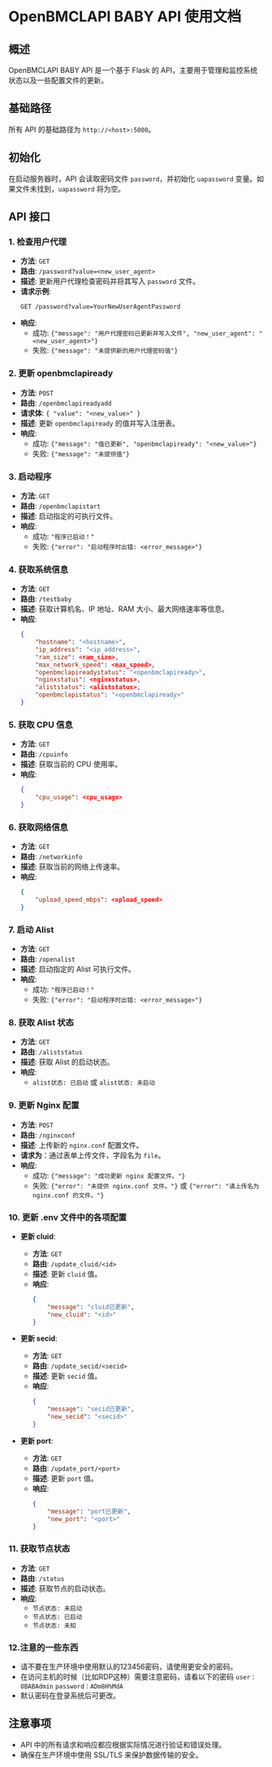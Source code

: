# OpenBMCLAPI BABY API 使用文档

## 概述
OpenBMCLAPI BABY API 是一个基于 Flask 的 API，主要用于管理和监控系统状态以及一些配置文件的更新。

## 基础路径
所有 API 的基础路径为 `http://<host>:5000`。

## 初始化
在启动服务器时，API 会读取密码文件 `password`，并初始化 `uapassword` 变量。如果文件未找到，`uapassword` 将为空。

## API 接口

### 1. 检查用户代理
- **方法**: `GET`
- **路由**: `/password?value=<new_user_agent>`
- **描述**: 更新用户代理检查密码并将其写入 `password` 文件。
- **请求示例**:
    ```
    GET /password?value=YourNewUserAgentPassword
    ```
- **响应**:
    - 成功: `{"message": "用户代理密码已更新并写入文件", "new_user_agent": "<new_user_agent>"}`
    - 失败: `{"message": "未提供新的用户代理密码值"}`

### 2. 更新 openbmclapiready
- **方法**: `POST`
- **路由**: `/openbmclapireadyadd`
- **请求体**: `{ "value": "<new_value>" }`
- **描述**: 更新 `openbmclapiready` 的值并写入注册表。
- **响应**:
    - 成功: `{"message": "值已更新", "openbmclapiready": "<new_value>"}`
    - 失败: `{"message": "未提供值"}`

### 3. 启动程序
- **方法**: `GET`
- **路由**: `/openbmclapistart`
- **描述**: 启动指定的可执行文件。
- **响应**:
    - 成功: `"程序已启动！"`
    - 失败: `{"error": "启动程序时出错: <error_message>"}`

### 4. 获取系统信息
- **方法**: `GET`
- **路由**: `/testbaby`
- **描述**: 获取计算机名、IP 地址、RAM 大小、最大网络速率等信息。
- **响应**:
    ```json
    {
        "hostname": "<hostname>",
        "ip_address": "<ip_address>",
        "ram_size": <ram_size>,
        "max_network_speed": <max_speed>,
        "openbmclapireadystatus": "<openbmclapiready>",
        "nginxstatus": <nginxstatus>,
        "aliststatus": <aliststatus>,
        "openbmclapistatus": "<openbmclapiready>"
    }
    ```

### 5. 获取 CPU 信息
- **方法**: `GET`
- **路由**: `/cpuinfo`
- **描述**: 获取当前的 CPU 使用率。
- **响应**:
    ```json
    {
        "cpu_usage": <cpu_usage>
    }
    ```

### 6. 获取网络信息
- **方法**: `GET`
- **路由**: `/networkinfo`
- **描述**: 获取当前的网络上传速率。
- **响应**:
    ```json
    {
        "upload_speed_mbps": <upload_speed>
    }
    ```

### 7. 启动 Alist
- **方法**: `GET`
- **路由**: `/openalist`
- **描述**: 启动指定的 Alist 可执行文件。
- **响应**:
    - 成功: `"程序已启动！"`
    - 失败: `{"error": "启动程序时出错: <error_message>"}`

### 8. 获取 Alist 状态
- **方法**: `GET`
- **路由**: `/aliststatus`
- **描述**: 获取 Alist 的启动状态。
- **响应**:
    - `alist状态: 已启动` 或 `alist状态: 未启动`

### 9. 更新 Nginx 配置
- **方法**: `POST`
- **路由**: `/nginxconf`
- **描述**: 上传新的 `nginx.conf` 配置文件。
- **请求为**：通过表单上传文件，字段名为 `file`。
- **响应**:
    - 成功: `{"message": "成功更新 nginx 配置文件。"}`
    - 失败: `{"error": "未提供 nginx.conf 文件。"}` 或 `{"error": "请上传名为 nginx.conf 的文件。"}`

### 10. 更新 .env 文件中的各项配置
- **更新 cluid**:
    - **方法**: `GET`
    - **路由**: `/update_cluid/<id>`
    - **描述**: 更新 `cluid` 值。
    - **响应**:
        ```json
        {
            "message": "cluid已更新",
            "new_cluid": "<id>"
        }
        ```

- **更新 secid**:
    - **方法**: `GET`
    - **路由**: `/update_secid/<secid>`
    - **描述**: 更新 `secid` 值。
    - **响应**:
        ```json
        {
            "message": "secid已更新",
            "new_secid": "<secid>"
        }
        ```

- **更新 port**:
    - **方法**: `GET`
    - **路由**: `/update_port/<port>`
    - **描述**: 更新 `port` 值。
    - **响应**:
        ```json
        {
            "message": "port已更新",
            "new_port": "<port>"
        }
        ```

### 11. 获取节点状态
- **方法**: `GET`
- **路由**: `/status`
- **描述**: 获取节点的启动状态。
- **响应**:
  - `节点状态: 未启动`
  - `节点状态: 已启动`
  - `节点状态: 未知`
### 12.注意的一些东西
- 请不要在生产环境中使用默认的123456密码，请使用更安全的密码。
- 在访问主机的时候（比如RDP这种）需要注意密码，请看以下的密码
`user：OBABAdmin`
`password：ADm8H%MdA`
- 默认密码在登录系统后可更改。

## 注意事项
- API 中的所有请求和响应都应根据实际情况进行验证和错误处理。
- 确保在生产环境中使用 SSL/TLS 来保护数据传输的安全。
